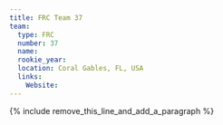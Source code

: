 ```yaml
---
title: FRC Team 37
team:
  type: FRC
  number: 37
  name:
  rookie_year:
  location: Coral Gables, FL, USA
  links:
    Website:
---
```


{% include remove_this_line_and_add_a_paragraph %}
